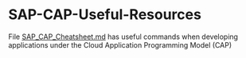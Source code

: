 # SAP-CAP-Useful-Resources

File [SAP_CAP_Cheatsheet.md](https://github.com/Afonso-2403/SAP-CAP-Useful-Resources/blob/master/SAP_CAP_Cheatsheet.md) has useful commands when developing applications under the Cloud Application Programming Model (CAP)
